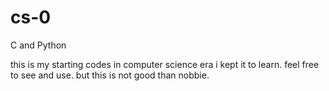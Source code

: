 # cs-0
C and Python

this is my starting codes in computer science era i kept it to learn.
feel free to see and use.
but this is not good than nobbie.

